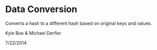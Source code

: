 Data Conversion
========================
Converts a hash to a different hash based on original keys and values.

Kyle Boe & Michael Derfler

7/22/2014
